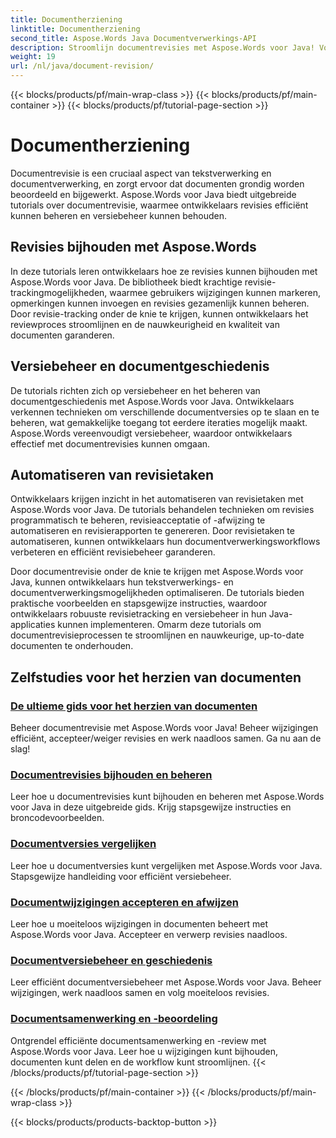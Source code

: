 ```yaml
---
title: Documentherziening
linktitle: Documentherziening
second_title: Aspose.Words Java Documentverwerkings-API
description: Stroomlijn documentrevisies met Aspose.Words voor Java! Volg wijzigingen, beheer versiebeheer en automatiseer revisietaken moeiteloos.
weight: 19
url: /nl/java/document-revision/
---
```


{{< blocks/products/pf/main-wrap-class >}}
{{< blocks/products/pf/main-container >}}
{{< blocks/products/pf/tutorial-page-section >}}

# Documentherziening


Documentrevisie is een cruciaal aspect van tekstverwerking en documentverwerking, en zorgt ervoor dat documenten grondig worden beoordeeld en bijgewerkt. Aspose.Words voor Java biedt uitgebreide tutorials over documentrevisie, waarmee ontwikkelaars revisies efficiënt kunnen beheren en versiebeheer kunnen behouden.

## Revisies bijhouden met Aspose.Words

In deze tutorials leren ontwikkelaars hoe ze revisies kunnen bijhouden met Aspose.Words voor Java. De bibliotheek biedt krachtige revisie-trackingmogelijkheden, waarmee gebruikers wijzigingen kunnen markeren, opmerkingen kunnen invoegen en revisies gezamenlijk kunnen beheren. Door revisie-tracking onder de knie te krijgen, kunnen ontwikkelaars het reviewproces stroomlijnen en de nauwkeurigheid en kwaliteit van documenten garanderen.

## Versiebeheer en documentgeschiedenis

De tutorials richten zich op versiebeheer en het beheren van documentgeschiedenis met Aspose.Words voor Java. Ontwikkelaars verkennen technieken om verschillende documentversies op te slaan en te beheren, wat gemakkelijke toegang tot eerdere iteraties mogelijk maakt. Aspose.Words vereenvoudigt versiebeheer, waardoor ontwikkelaars effectief met documentrevisies kunnen omgaan.

## Automatiseren van revisietaken

Ontwikkelaars krijgen inzicht in het automatiseren van revisietaken met Aspose.Words voor Java. De tutorials behandelen technieken om revisies programmatisch te beheren, revisieacceptatie of -afwijzing te automatiseren en revisierapporten te genereren. Door revisietaken te automatiseren, kunnen ontwikkelaars hun documentverwerkingsworkflows verbeteren en efficiënt revisiebeheer garanderen.

Door documentrevisie onder de knie te krijgen met Aspose.Words voor Java, kunnen ontwikkelaars hun tekstverwerkings- en documentverwerkingsmogelijkheden optimaliseren. De tutorials bieden praktische voorbeelden en stapsgewijze instructies, waardoor ontwikkelaars robuuste revisietracking en versiebeheer in hun Java-applicaties kunnen implementeren. Omarm deze tutorials om documentrevisieprocessen te stroomlijnen en nauwkeurige, up-to-date documenten te onderhouden.

## Zelfstudies voor het herzien van documenten
### [De ultieme gids voor het herzien van documenten](./guide-document-revision/)
Beheer documentrevisie met Aspose.Words voor Java! Beheer wijzigingen efficiënt, accepteer/weiger revisies en werk naadloos samen. Ga nu aan de slag!
### [Documentrevisies bijhouden en beheren](./tracking-managing-document-revisions/)
Leer hoe u documentrevisies kunt bijhouden en beheren met Aspose.Words voor Java in deze uitgebreide gids. Krijg stapsgewijze instructies en broncodevoorbeelden.
### [Documentversies vergelijken](./comparing-document-versions/)
Leer hoe u documentversies kunt vergelijken met Aspose.Words voor Java. Stapsgewijze handleiding voor efficiënt versiebeheer.
### [Documentwijzigingen accepteren en afwijzen](./accepting-rejecting-document-changes/)
Leer hoe u moeiteloos wijzigingen in documenten beheert met Aspose.Words voor Java. Accepteer en verwerp revisies naadloos.
### [Documentversiebeheer en geschiedenis](./document-version-control-history/)
Leer efficiënt documentversiebeheer met Aspose.Words voor Java. Beheer wijzigingen, werk naadloos samen en volg moeiteloos revisies.
### [Documentsamenwerking en -beoordeling](./document-collaboration-review/)
Ontgrendel efficiënte documentsamenwerking en -review met Aspose.Words voor Java. Leer hoe u wijzigingen kunt bijhouden, documenten kunt delen en de workflow kunt stroomlijnen.
{{< /blocks/products/pf/tutorial-page-section >}}

{{< /blocks/products/pf/main-container >}}
{{< /blocks/products/pf/main-wrap-class >}}

{{< blocks/products/products-backtop-button >}}
